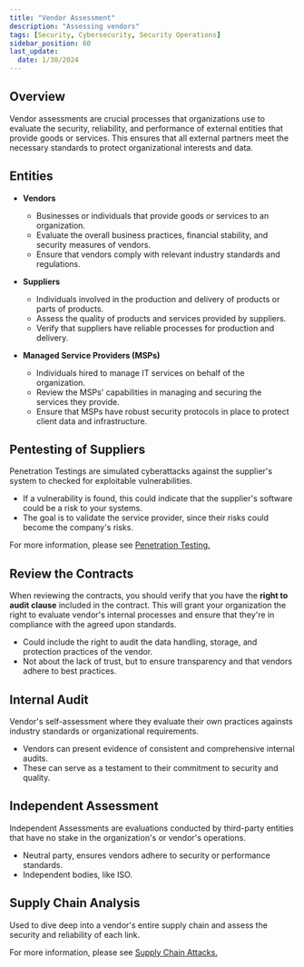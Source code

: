 ```yaml
---
title: "Vendor Assessment"
description: "Assessing vendors"
tags: [Security, Cybersecurity, Security Operations]
sidebar_position: 60
last_update:
  date: 1/30/2024
---
```



## Overview

Vendor assessments are crucial processes that organizations use to evaluate the security, reliability, and performance of external entities that provide goods or services. This ensures that all external partners meet the necessary standards to protect organizational interests and data.

## Entities

- **Vendors**
  - Businesses or individuals that provide goods or services to an organization.
  - Evaluate the overall business practices, financial stability, and security measures of vendors.
  - Ensure that vendors comply with relevant industry standards and regulations.

- **Suppliers**
  - Individuals involved in the production and delivery of products or parts of products.
  - Assess the quality of products and services provided by suppliers.
  - Verify that suppliers have reliable processes for production and delivery.

- **Managed Service Providers (MSPs)**
  - Individuals hired to manage IT services on behalf of the organization.
  - Review the MSPs' capabilities in managing and securing the services they provide.
  - Ensure that MSPs have robust security protocols in place to protect client data and infrastructure.

## Pentesting of Suppliers 

Penetration Testings are simulated cyberattacks against the supplier's system to checked for exploitable vulnerabilities.

- If a vulnerability is found, this could indicate that the supplier's software could be a risk to your systems.
- The goal is to validate the service provider, since their risks could become the company's risks.

For more information, please see [Penetration Testing.](/docs/007-Cybersecurity/007-Assessment-and-Testing/067-Penetration-Testing.md)

## Review the Contracts 

When reviewing the contracts, you should verify that you have the **right to audit clause** included in the contract. This will grant your organization the right to evaluate vendor's internal processes and ensure that they're in compliance with the agreed upon standards.

- Could include the right to audit the data handling, storage, and protection practices of the vendor.
- Not about the lack of trust, but to ensure transparency and that vendors adhere to best practices.

## Internal Audit 

Vendor's self-assessment where they evaluate their own practices againsts industry standards or organizational requirements.

- Vendors can present evidence of consistent and comprehensive internal audits.
- These can serve as a testament to their commitment to security and quality.

## Independent Assessment 

Independent Assessments are evaluations conducted by third-party entities that have no stake in the organization's or vendor's operations.

- Neutral party, ensures vendors adhere to security or performance standards.
- Independent bodies, like ISO.

## Supply Chain Analysis 

Used to dive deep into a vendor's entire supply chain and assess the security and reliability of each link.

For more information, please see [Supply Chain Attacks.](/docs/007-Cybersecurity/001-Security-and-Risk-Management/062-Third-Party-Vendor-Risks.md#supply-chain-attacks)
